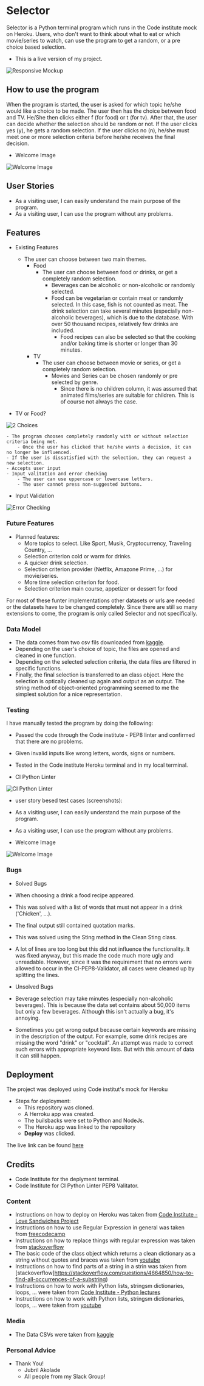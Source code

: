 # Selector

Selector is a Python terminal program which runs in the Code institute mock on Heroku.
Users, who don't want to think about what to eat or which movie/series to watch, can use the program to get a random, or a pre choice based selection.

- This is a live version of my project.<br>
<img src="images/screenshot_responsive_mockup.png" alt="Responsive Mockup">


## How to use the program

When the program is started, the user is asked for which topic he/she would like a choice to be made. The user then has the choice between food and TV. He/She then clicks either f (for food) or t (for tv). After that, the user can decide whether the selection should be random or not. If the user clicks yes (y), he gets a random selection. If the user clicks no (n), he/she must meet one or more selection criteria before he/she receives the final decision.

- Welcome Image<br>
<img src="images/screenshot_welcome.png" alt="Welcome Image">


## User Stories

- As a visiting user, I can easily understand the main purpose of the program. 
- As a visiting user, I can use the program without any problems.


## Features 

- Existing Features

    - The user can choose between two main themes.
        - Food
            - The user can choose between food or drinks, or get a completely random selection.
                - Beverages can be alcoholic or non-alcoholic or randomly selected.
                - Food can be vegetarian or contain meat or randomly selected. In this case, fish is not counted as meat. The drink selection can take several minutes (especially non-alcoholic beverages), which is due to the database. With over 50 thousand recipes, relatively few drinks are included.
                    - Food recipes can also be selected so that the cooking and/or baking time is shorter or longer than 30 minutes.
        - TV
            - The user can choose between movie or series, or get a completely random selection.
                - Movies and Series can be chosen randomly or pre selected by genre.
                  - Since there is no children column, it was assumed that animated films/series are suitable for children. This is of course not always the case.
    
- TV or Food?<br>
<img src="images/screenshot_TVorFood.png" alt="2 Choices">

    - The program chooses completely randomly with or without selection criteria being met.
        - Once the user has clicked that he/she wants a decision, it can no longer be influenced.
    - If the user is dissatisfied with the selection, they can request a new selection.
    - Accepts user input
    - Input valitation and error checking
        - The user can use uppercase or lowercase letters.
        - The user cannot press non-suggested buttons.

- Input Validation<br>
<img src="images/screenshot_input_val_checking.png" alt="Error Checking">

### Future Features

  - Planned features: 
    - More topics to select. Like Sport, Musik, Cryptocurrency, Traveling Country, ...
    - Selection criterion cold or warm for drinks.
    - A quicker drink selection.
    - Selection criterion provider (Netflix, Amazone Prime, ...) for movie/series.
    - More time selection criterion for food.
    - Selection criterion main course, appetizer or dessert for food
  
  For most of these funter implementations other datasets or urls are needed or the datasets have to be changed completely.
  Since there are still so many extensions to come, the program is only called Selector and not specifically.


### Data Model

  - The data comes from two csv fils downloaded from [kaggle](https://www.kaggle.com/datasets).
  - Depending on the user's choice of topic, the files are opened and cleaned in one function.
  - Depending on the selected selection criteria, the data files are filtered in specific functions.
  - Finally, the final selection is transferred to an class object. Here the selection is optically cleaned up again and output as an output. The string method of object-oriented programming seemed to me the simplest solution for a nice representation.

### Testing

I have manually tested the program by doing the following:

 - Passed the code through the Code institute - PEP8 linter and confirmed that there are no problems.
 - Given invalid inputs like wrong letters, words, signs or numbers.
 - Tested in the Code institute Heroku terminal and in my local terminal. 

 - CI Python Linter<br>
  <img src="images/screenshot_pep8.png" alt="CI Python Linter">

 - user story besed test cases (screenshots):

  - As a visiting user, I can easily understand the main purpose of the program. 

  - As a visiting user, I can use the program without any problems.

  - Welcome Image<br>
  <img src="images/screenshot_welcome.png" alt="Welcome Image">

### Bugs

 - Solved Bugs
  - When choosing a drink a food recipe appeared. 
   - This was solved with a list of words that must not appear in a drink ('Chicken', ...).
  - The final output still contained quotation marks.
   - This was solved using the Sting method in the Clean Sting class.
  - A lot of lines are too long but this did not influence the functionality. It was fixed anyway, but this made the code much more ugly and unreadable. However, since it was the requirement that no errors were allowed to occur in the CI-PEP8-Validator, all cases were cleaned up by splitting the lines.

 - Unsolved Bugs
  - Beverage selection may take minutes (especially non-alcoholic beverages). This is because the data set contains about 50,000 items but only a few beverages. Although this isn't actually a bug, it's annoying.
  - Sometimes you get wrong output because certain keywords are missing in the description of the output. For example, some drink recipes are missing the word "drink" or "cocktail". An attempt was made to correct such errors with appropriate keyword lists. But with this amount of data it can still happen.



## Deployment

The project was deployed using Code institut's mock for Heroku
  - Steps for deployment:
    - This repository was cloned.
    - A Herroku app was created.
    - The builsbacks were set to Python and NodeJs.
    - The Heroku app was linked to the repository
    - **Deploy** was clicked.


The live link can be found [here](https://everyday-selector.herokuapp.com/)


## Credits 

 - Code Institute for the deplyment terminal.
 - Code Institute for CI Python Linter PEP8 Valitator.


### Content

- Instructions on how to deploy on Heroku was taken from [Code Institute - Love Sandwiches Project](https://learn.codeinstitute.net/courses/course-v1:CodeInstitute+LS101+2021_T1/courseware/293ee9d8ff3542d3b877137ed81b9a5b/e3b664e16366444c8d722c5d8340b340/)
- Instructions on how to use Regular Expression in general was taken from [freecodecamp](https://www.freecodecamp.org/learn/scientific-computing-with-python/python-for-everybody/regular-expressions)
- Instructions on how to replace things with regular expression was taken from [stackoverflow](https://stackoverflow.com/questions/50230821/regex-in-python-replace-multiple-occurrences-of-comma-between-double-quotes)
- The basic code of the class object which returns a clean dictionary as a string without quotes and braces was taken from [youtube](https://www.youtube.com/watch?v=6ihzFB5qjBo)
- Instructions on how to find parts of a string in a strin was taken from [stackoverflow]https://stackoverflow.com/questions/4664850/how-to-find-all-occurrences-of-a-substring)
- Instructions on how to work with Python lists, stringsm dictionaries, loops, ... were taken from [Code Institute - Python lectures](https://learn.codeinstitute.net/ci_program/diplomainfullstacksoftwarecommoncurriculum)
- Instructions on how to work with Python lists, stringsm dictionaries, loops, ... were taken from [youtube](https://www.youtube.com/watch?v=LXV53NKfKQI)


### Media

- The Data CSVs were taken from [kaggle](https://www.kaggle.com/datasets)


### Personal Advice

  - Thank You!
    - Jubril Akolade
    - All people from my Slack Group!